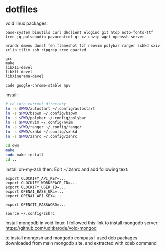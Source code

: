 # dotfiles


void linux packages:
<!-- system -->
```
base-system binutils curl dhclient elogind git htop noto-fonts-ttf tree jq pulseaudio pavucontrol-qt xz unzip wget openssh-server
```

<!-- wm related -->
```
arandr dmenu dunst feh flameshot fzf neovim polybar ranger sxhkd sxiv xclip tilix zsh ripgrep tree gparted 
```

<!-- build -->
```
gcc
make
libX11-devel
libXft-devel
libXinerama-devel
```

<!-- applications -->
```
code google-chrome-stable mpv 
```

install:
```bash
# cd into current directory
ln -s $PWD/autostart ~/.config/autostart
ln -s $PWD/bspwm ~/.config/bspwm
ln -s $PWD/polybar ~/.config/polybar
ln -s $PWD/nvim ~/.config/nvim
ln -s $PWD/ranger ~/.config/ranger
ln -s $PWD/sxhkd ~/.config/sxhkd
ln -s $PWD/zshrc ~/.config/zshrc

cd dwm
make
sudo make install
cd ..
```


install oh-my-zsh then:
Edit ~/.zshrc and add following text:
```
export CLOCKIFY_API_KEY=...
export CLOCKIFY_WORKSPACE_ID=...
export CLOCKIFY_USER_ID=...
export OPENAI_BASE_URL=...
export OPENAI_API_KEY=...

export OPENCTI_PASSWORD=...

source ~/.config/zshrc

```



Install mongodb in void linux:
I followed this link to install mongodb server:
https://github.com/uditkarode/void-mongod


to install mongosh and mongodb compass I used deb packages downloaded from main mongodb site.
and extracted with xdeb command

